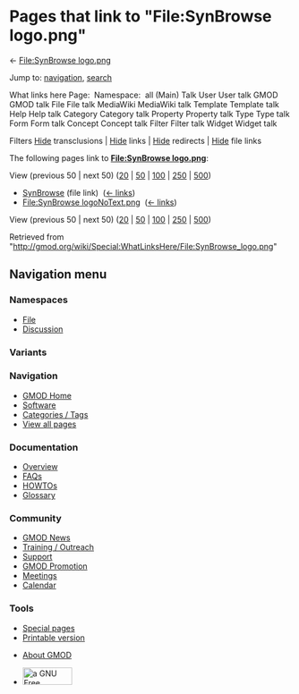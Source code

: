 <div id="mw-page-base" class="noprint">

</div>

<div id="mw-head-base" class="noprint">

</div>

<div id="content" class="mw-body" role="main">

<span id="top"></span>

<div id="mw-js-message" style="display:none;">

</div>



# <span dir="auto">Pages that link to "File:SynBrowse logo.png"</span>

<div id="bodyContent">

<div id="contentSub">

← [File:SynBrowse
logo.png](/wiki/File:SynBrowse_logo.png "File:SynBrowse logo.png")

</div>

<div id="jump-to-nav" class="mw-jump">

Jump to: [navigation](#mw-navigation), [search](#p-search)

</div>

<div id="mw-content-text">

What links here Page:  Namespace:  all (Main) Talk User User talk GMOD
GMOD talk File File talk MediaWiki MediaWiki talk Template Template talk
Help Help talk Category Category talk Property Property talk Type Type
talk Form Form talk Concept Concept talk Filter Filter talk Widget
Widget talk

Filters
[Hide](/mediawiki/index.php?title=Special:WhatLinksHere/File:SynBrowse_logo.png&hidetrans=1 "Special:WhatLinksHere/File:SynBrowse logo.png")
transclusions \|
[Hide](/mediawiki/index.php?title=Special:WhatLinksHere/File:SynBrowse_logo.png&hidelinks=1 "Special:WhatLinksHere/File:SynBrowse logo.png")
links \|
[Hide](/mediawiki/index.php?title=Special:WhatLinksHere/File:SynBrowse_logo.png&hideredirs=1 "Special:WhatLinksHere/File:SynBrowse logo.png")
redirects \|
[Hide](/mediawiki/index.php?title=Special:WhatLinksHere/File:SynBrowse_logo.png&hideimages=1 "Special:WhatLinksHere/File:SynBrowse logo.png")
file links

The following pages link to **[File:SynBrowse
logo.png](/wiki/File:SynBrowse_logo.png "File:SynBrowse logo.png")**:

View (previous 50 \| next 50)
([20](/mediawiki/index.php?title=Special:WhatLinksHere/File:SynBrowse_logo.png&limit=20 "Special:WhatLinksHere/File:SynBrowse logo.png")
\|
[50](/mediawiki/index.php?title=Special:WhatLinksHere/File:SynBrowse_logo.png&limit=50 "Special:WhatLinksHere/File:SynBrowse logo.png")
\|
[100](/mediawiki/index.php?title=Special:WhatLinksHere/File:SynBrowse_logo.png&limit=100 "Special:WhatLinksHere/File:SynBrowse logo.png")
\|
[250](/mediawiki/index.php?title=Special:WhatLinksHere/File:SynBrowse_logo.png&limit=250 "Special:WhatLinksHere/File:SynBrowse logo.png")
\|
[500](/mediawiki/index.php?title=Special:WhatLinksHere/File:SynBrowse_logo.png&limit=500 "Special:WhatLinksHere/File:SynBrowse logo.png"))

- [SynBrowse](/wiki/SynBrowse "SynBrowse") (file link) ‎
  <span class="mw-whatlinkshere-tools">([←
  links](/mediawiki/index.php?title=Special:WhatLinksHere&target=SynBrowse "Special:WhatLinksHere"))</span>
- [File:SynBrowse
  logoNoText.png](/wiki/File:SynBrowse_logoNoText.png "File:SynBrowse logoNoText.png")
  ‎ <span class="mw-whatlinkshere-tools">([←
  links](/mediawiki/index.php?title=Special:WhatLinksHere&target=File%3ASynBrowse+logoNoText.png "Special:WhatLinksHere"))</span>

View (previous 50 \| next 50)
([20](/mediawiki/index.php?title=Special:WhatLinksHere/File:SynBrowse_logo.png&limit=20 "Special:WhatLinksHere/File:SynBrowse logo.png")
\|
[50](/mediawiki/index.php?title=Special:WhatLinksHere/File:SynBrowse_logo.png&limit=50 "Special:WhatLinksHere/File:SynBrowse logo.png")
\|
[100](/mediawiki/index.php?title=Special:WhatLinksHere/File:SynBrowse_logo.png&limit=100 "Special:WhatLinksHere/File:SynBrowse logo.png")
\|
[250](/mediawiki/index.php?title=Special:WhatLinksHere/File:SynBrowse_logo.png&limit=250 "Special:WhatLinksHere/File:SynBrowse logo.png")
\|
[500](/mediawiki/index.php?title=Special:WhatLinksHere/File:SynBrowse_logo.png&limit=500 "Special:WhatLinksHere/File:SynBrowse logo.png"))

</div>

<div class="printfooter">

Retrieved from
"<http://gmod.org/wiki/Special:WhatLinksHere/File:SynBrowse_logo.png>"

</div>

<div id="catlinks" class="catlinks catlinks-allhidden">

</div>

<div class="visualClear">

</div>

</div>

</div>

<div id="mw-navigation">

## Navigation menu

<div id="mw-head">



<div id="left-navigation">

<div id="p-namespaces" class="vectorTabs" role="navigation"
aria-labelledby="p-namespaces-label">

### Namespaces

- <span id="ca-nstab-image"><a href="/wiki/File:SynBrowse_logo.png" accesskey="c"
  title="View the file page [c]">File</a></span>
- <span id="ca-talk"><a
  href="/mediawiki/index.php?title=File_talk:SynBrowse_logo.png&amp;action=edit&amp;redlink=1"
  accesskey="t"
  title="Discussion about the content page [t]">Discussion</a></span>

</div>

<div id="p-variants" class="vectorMenu emptyPortlet" role="navigation"
aria-labelledby="p-variants-label">

### 

### Variants[](#)

<div class="menu">

</div>

</div>

</div>

<div id="right-navigation">





</div>



</div>

</div>

</div>

<div id="mw-panel">

<div id="p-logo" role="banner">

<a href="/wiki/Main_Page"
style="background-image: url(http://gmod.org/images/GMOD-cogs.png);"
title="Visit the main page"></a>

</div>

<div id="p-Navigation" class="portal" role="navigation"
aria-labelledby="p-Navigation-label">

### Navigation

<div class="body">

- <span id="n-GMOD-Home">[GMOD Home](/wiki/Main_Page)</span>
- <span id="n-Software">[Software](/wiki/GMOD_Components)</span>
- <span id="n-Categories-.2F-Tags">[Categories /
  Tags](/wiki/Categories)</span>
- <span id="n-View-all-pages">[View all
  pages](/wiki/Special:AllPages)</span>

</div>

</div>

<div id="p-Documentation" class="portal" role="navigation"
aria-labelledby="p-Documentation-label">

### Documentation

<div class="body">

- <span id="n-Overview">[Overview](/wiki/Overview)</span>
- <span id="n-FAQs">[FAQs](/wiki/Category:FAQ)</span>
- <span id="n-HOWTOs">[HOWTOs](/wiki/Category:HOWTO)</span>
- <span id="n-Glossary">[Glossary](/wiki/Glossary)</span>

</div>

</div>

<div id="p-Community" class="portal" role="navigation"
aria-labelledby="p-Community-label">

### Community

<div class="body">

- <span id="n-GMOD-News">[GMOD News](/wiki/GMOD_News)</span>
- <span id="n-Training-.2F-Outreach">[Training /
  Outreach](/wiki/Training_and_Outreach)</span>
- <span id="n-Support">[Support](/wiki/Support)</span>
- <span id="n-GMOD-Promotion">[GMOD
  Promotion](/wiki/GMOD_Promotion)</span>
- <span id="n-Meetings">[Meetings](/wiki/Meetings)</span>
- <span id="n-Calendar">[Calendar](/wiki/Calendar)</span>

</div>

</div>

<div id="p-tb" class="portal" role="navigation"
aria-labelledby="p-tb-label">

### Tools

<div class="body">

- <span id="t-specialpages"><a href="/wiki/Special:SpecialPages" accesskey="q"
  title="A list of all special pages [q]">Special pages</a></span>
- <span id="t-print"><a
  href="/mediawiki/index.php?title=Special:WhatLinksHere/File:SynBrowse_logo.png&amp;printable=yes"
  rel="alternate" accesskey="p"
  title="Printable version of this page [p]">Printable version</a></span>

</div>

</div>

</div>

</div>

<div id="footer" role="contentinfo">

- <span id="footer-places-about">[About
  GMOD](/wiki/GMOD:About "GMOD:About")</span>

<!-- -->

- <span id="footer-copyrightico">[<img src="http://www.gnu.org/graphics/gfdl-logo-small.png" width="88"
  height="31" alt="a GNU Free Documentation License" />](http://www.gnu.org/licenses/fdl-1.3.html)</span>


<div style="clear:both">

</div>

</div>
